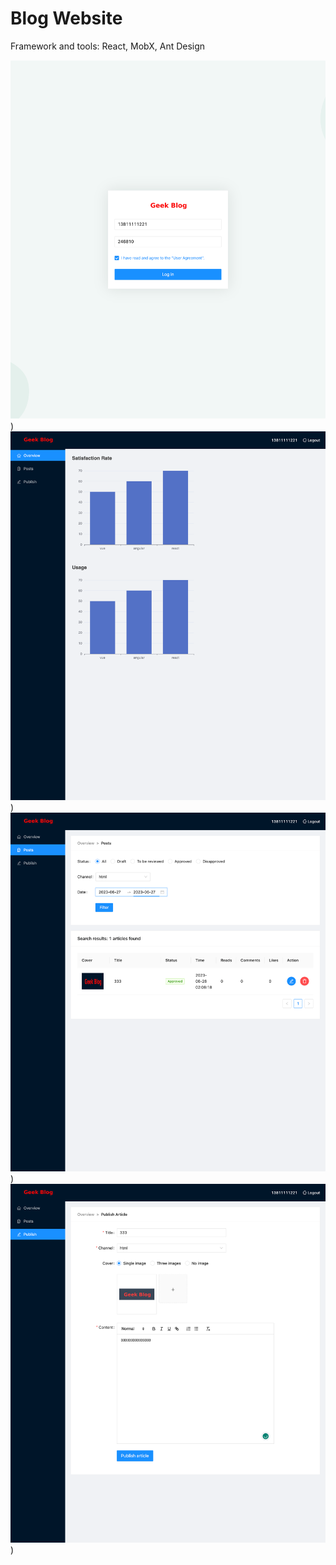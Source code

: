 # Blog Website


Framework and tools: React, MobX, Ant Design


![webpage](https://github.com/Tong-Ding/Blog-Website/blob/main/login.png))
![webpage](https://github.com/Tong-Ding/Blog-Website/blob/main/histagram.png))
![webpage](https://github.com/Tong-Ding/Blog-Website/blob/main/post.png))
![webpage](https://github.com/Tong-Ding/Blog-Website/blob/main/publish.png))
